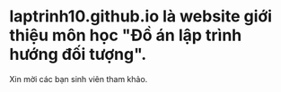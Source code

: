 # laptrinh10.github.io là website giới thiệu môn học "Đồ án lập trình hướng đối tượng".
Xin mời các bạn sinh viên tham khảo.
